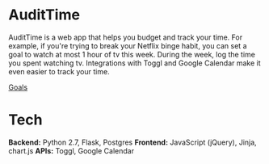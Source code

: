 # AuditTime
AuditTime is a web app that helps you budget and track your time. For example,
if you're trying to break your Netflix binge habit, you can set a goal to 
watch at most 1 hour of tv this week. During the week, log the time you 
spent watching tv. Integrations with Toggl and Google Calendar make it even 
easier to track your time.

[Goals](./static/img/goal.png)

# Tech
**Backend:** Python 2.7, Flask, Postgres
**Frontend:** JavaScript (jQuery), Jinja, chart.js
**APIs:** Toggl, Google Calendar